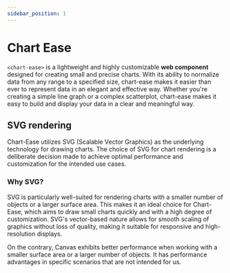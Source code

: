 ```yaml
---
sidebar_position: 1
---
```


# Chart Ease

`<chart-ease>` is a lightweight and highly customizable **web component** designed for creating small and precise charts. With its ability to normalize data from any range to a specified size, chart-ease makes it easier than ever to represent data in an elegant and effective way. Whether you're creating a simple line graph or a complex scatterplot, chart-ease makes it easy to build and display your data in a clear and meaningful way.

## SVG rendering

Chart-Ease utilizes SVG (Scalable Vector Graphics) as the underlying technology for drawing charts. The choice of SVG for chart rendering is a deliberate decision made to achieve optimal performance and customization for the intended use cases.

### Why SVG?

SVG is particularly well-suited for rendering charts with a smaller number of objects or a larger surface area. This makes it an ideal choice for Chart-Ease, which aims to draw small charts quickly and with a high degree of customization. SVG's vector-based nature allows for smooth scaling of graphics without loss of quality, making it suitable for responsive and high-resolution displays.

On the contrary, Canvas exhibits better performance when working with a smaller surface area or a larger number of objects. It has performance advantages in specific scenarios that are not intended for us.
